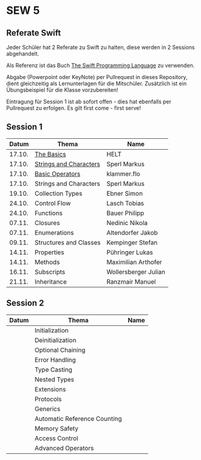 # SEW 5

## Referate Swift
Jeder Schüler hat 2 Referate zu Swift zu halten, diese  werden in 2 Sessions abgehandelt.

Als Referenz ist das Buch [The Swift Programming Language](https://docs.swift.org/swift-book/) zu verwenden.

Abgabe (Powerpoint oder KeyNote) per Pullrequest in dieses Repository, dient gleichzeitig als Lernunterlagen für die Mitschüler. Zusätzlich ist ein Übungsbeispiel für die Klasse vorzubereiten!

Eintragung für Session 1 ist ab sofort offen - dies hat ebenfalls per Pullrequest zu erfolgen. Es gilt first come - first serve!


## Session 1

| Datum | Thema                                       | Name                |
|-------|---------------------------------------------|---------------------|
| 17.10.| [The Basics](./Folien/01_The_Basics.key)    | HELT                |
| 17.10.| [Strings and Characters](./Folien/03_Strings_and_Characters_Presentation)      | Sperl Markus        |
| 17.10.| [Basic Operators](./Folien/02_Basic_Operators.pptx)|klammer.flo  |
| 17.10.| Strings and Characters                      | Sperl Markus        |
| 19.10.| Collection Types                            | Ebner Simon         |
| 24.10.| Control Flow                                | Lasch Tobias        |
| 24.10.| Functions                                   | Bauer Philipp       |
| 07.11.| Closures                                    | Nedinic Nikola      |
| 07.11.| Enumerations                                | Altendorfer Jakob   |
| 09.11.| Structures and Classes                      | Kempinger Stefan    |
| 14.11.| Properties                                  | Pühringer Lukas     |
| 14.11.| Methods                                     | Maximilian Arthofer |
| 16.11.| Subscripts                                  | Wollersberger Julian|
| 21.11.| Inheritance                                 | Ranzmair Manuel     |



## Session 2

| Datum | Thema                       | Name                |
|-------|-----------------------------|---------------------|
|       | Initialization              |                     |
|       | Deinitialization            |                     |
|       | Optional Chaining           |                     |
|       | Error Handling              |                     |
|       | Type Casting                |                     |
|       | Nested Types                |                     |
|       | Extensions                  |                     |
|       | Protocols                   |                     |
|       | Generics                    |                     |
|       | Automatic Reference Counting|                     |
|       | Memory Safety               |                     |
|       | Access Control              |                     |
|       | Advanced Operators          |                     |
